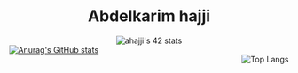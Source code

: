 <h1 align="center">Abdelkarim hajji</h1>
<div align="center">
  <img src="https://badge.mediaplus.ma/greenbinary/ahajji" alt="ahajji's 42 stats" />
</div>

<div align="left">
  <a href="https://github.com/anuraghazra/github-readme-stats">
     <img src="https://github-readme-stats.vercel.app/api?username=karimhajji1" alt="Anurag's GitHub stats">
  </a>
</div>
<div align="right">
 <img src="https://github-readme-stats.vercel.app/api/top-langs/?username=karimhajji1&size_weight=0.5&count_weight=0.5" alt="Top Langs">
</div>
